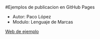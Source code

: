 #Ejemplos de publicacion en GitHub Pages

* Autor: Paco López
* Modulo: Lenguaje de Marcas

[Web de ejemplo](index.html)